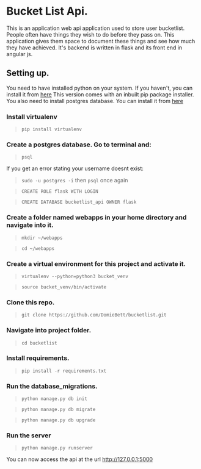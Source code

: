 # Bucket List Api.
This is an application web api application used to store user bucketlist. People often have things they wish to 
do before they pass on. This application gives them space to document these things and see how much they have achieved.
It's backend is written in flask and its front end in angular js.

## Setting up.

You need to have installed python on your system. If you haven't, you can install it from [here](https://www.python.org/downloads/)
This version comes with an inbuilt pip package installer.
You also need to install postgres database. You can install it from [here](https://www.postgresql.org/download/)

### Install virtualenv

> ``` pip install virtualenv ```

### Create a postgres database. Go to terminal and:

> ``` psql ```

If you get an error stating your username doesnt exist:

> ``` sudo -u postgres -i ``` then ``` psql ``` once again

> ``` CREATE ROLE flask WITH LOGIN ```

> ``` CREATE DATABASE bucketlist_api OWNER flask ```

### Create a folder named webapps in your home directory and navigate into it.

> ``` mkdir ~/webapps ```

>``` cd ~/webapps ```

### Create a virtual environment for this project and activate it.

> ``` virtualenv --python=python3 bucket_venv ```

> ``` source bucket_venv/bin/activate ```

### Clone this repo.

> ``` git clone https://github.com/DomieBett/bucketlist.git ```

### Navigate into project folder.

> ``` cd bucketlist ```

### Install requirements.

> ``` pip install -r requirements.txt ```

### Run the database_migrations.

> ``` python manage.py db init ```

> ``` python manage.py db migrate ```

> ``` python manage.py db upgrade ```

### Run the server

> ``` python manage.py runserver ```

You can now access the api at the url http://127.0.0.1:5000
